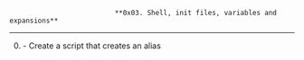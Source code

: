                               **0x03. Shell, init files, variables and expansions**
-----------------------------------------------------------------------------------------------------------------
0. <o>  - Create a script that creates an alias
